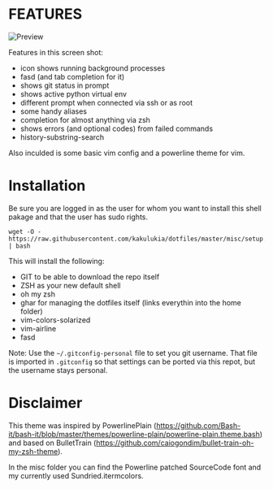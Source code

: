 FEATURES
========

![Preview](http://raw.github.com/kakulukia/dotfiles/master/misc/img/preview.png)

Features in this screen shot:

  * icon shows running background processes
  * fasd (and tab completion for it)
  * shows git status in prompt
  * shows active python virtual env
  * different prompt when connected via ssh or as root
  * some handy aliases
  * completion for almost anything via zsh
  * shows errors (and optional codes) from failed commands
  * history-substring-search
  
Also inculded is some basic vim config and a powerline theme for vim.

Installation
==============

Be sure you are logged in as the user for whom you want to install this shell pakage and that the user has sudo rights.

    wget -O - https://raw.githubusercontent.com/kakulukia/dotfiles/master/misc/setup.sh | bash
    
This will install the following:

  - GIT to be able to download the repo itself
  - ZSH as your new default shell
  - oh my zsh
  - ghar for managing the dotfiles itself (links everythin into the home folder)
  - vim-colors-solarized
  - vim-airline
  - fasd
  
Note: Use the `~/.gitconfig-personal` file to set you git username. That file is imported in `.gitconfig` so that settings can be ported via this repot, but the username stays personal.

Disclaimer
===========

This theme was inspired by PowerlinePlain (https://github.com/Bash-it/bash-it/blob/master/themes/powerline-plain/powerline-plain.theme.bash) and based on BulletTrain (https://github.com/caiogondim/bullet-train-oh-my-zsh-theme).

In the misc folder you can find the Powerline patched SourceCode font and my currently used Sundried.itermcolors.

